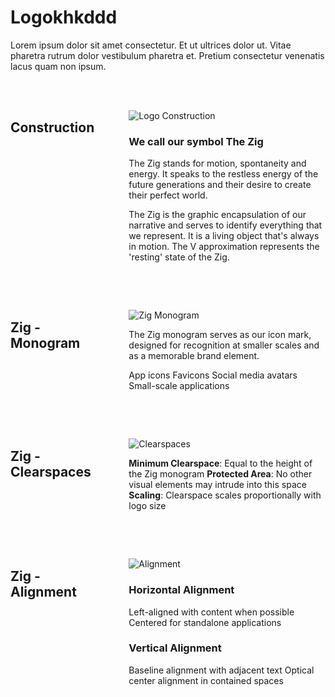 <div style="display: flex; gap: 2rem;"><div style="flex: 1; max-width: 800px;"><h1><strong>Logokhkddd</strong></h1><p>Lorem ipsum dolor sit amet consectetur. Et ut ultrices dolor ut. Vitae pharetra rutrum dolor vestibulum pharetra et. Pretium consectetur venenatis lacus quam non ipsum.</p><div style="display: flex; gap: 2rem; margin: 3rem 0;"><div style="flex: 1;"><h2><strong>Construction</strong></h2></div><div style="flex: 2;"><p><img src="/images/logo-construction.png" alt="Logo Construction"></p><h3><strong>We call our symbol The Zig</strong></h3><p>The Zig stands for motion, spontaneity and energy. It speaks to the restless energy of the future generations and their desire to create their perfect world.</p><p>The Zig is the graphic encapsulation of our narrative and serves to identify everything that we represent. It is a living object that's always in motion. The V approximation represents the 'resting' state of the Zig.</p></div></div><div style="display: flex; gap: 2rem; margin: 3rem 0;"><div style="flex: 1;"><h2><strong>Zig - Monogram</strong></h2></div><div style="flex: 2;"><p><img src="/images/zig-monogram.png" alt="Zig Monogram"></p><p>The Zig monogram serves as our icon mark, designed for recognition at smaller scales and as a memorable brand element.</p><p>App icons Favicons Social media avatars Small-scale applications</p></div></div><div style="display: flex; gap: 2rem; margin: 3rem 0;"><div style="flex: 1;"><h2><strong>Zig - Clearspaces</strong></h2></div><div style="flex: 2;"><p><img src="/images/zig-clearspaces.png" alt="Clearspaces"></p><p><strong>Minimum Clearspace</strong>: Equal to the height of the Zig monogram <strong>Protected Area</strong>: No other visual elements may intrude into this space <strong>Scaling</strong>: Clearspace scales proportionally with logo size</p></div></div><div style="display: flex; gap: 2rem; margin: 3rem 0;"><div style="flex: 1;"><h2><strong>Zig - Alignment</strong></h2></div><div style="flex: 2;"><p><img src="/images/zig-alignment.png" alt="Alignment"></p><h3><strong>Horizontal Alignment</strong></h3><p>Left-aligned with content when possible Centered for standalone applications</p><h3><strong>Vertical Alignment</strong></h3><p>Baseline alignment with adjacent text Optical center alignment in contained spaces</p></div></div></div></div>